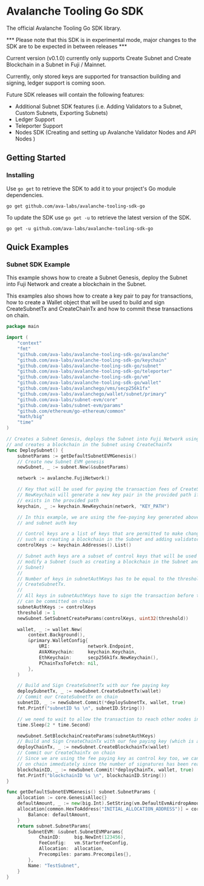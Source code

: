 # Avalanche Tooling Go SDK

The official Avalanche Tooling Go SDK library.

*** Please note that this SDK is in experimental mode, major changes to the SDK are to be expected
in between releases ***

Current version (v0.1.0) currently only supports Create Subnet and Create Blockchain in a 
Subnet in Fuji / Mainnet. 

Currently, only stored keys are supported for transaction building and signing, ledger support is 
coming soon.

Future SDK releases will contain the following features: 
- Additional Subnet SDK features (i.e. Adding Validators to a Subnet, Custom Subnets, Exporting Subnets)
- Ledger Support 
- Teleporter Support
- Nodes SDK (Creating and setting up Avalanche Validator Nodes and API Nodes )

## Getting Started

### Installing
Use `go get` to retrieve the SDK to add it to your project's Go module dependencies.

	go get github.com/ava-labs/avalanche-tooling-sdk-go

To update the SDK use `go get -u` to retrieve the latest version of the SDK.

	go get -u github.com/ava-labs/avalanche-tooling-sdk-go

## Quick Examples

### Subnet SDK Example

This example shows how to create a Subnet Genesis, deploy the Subnet into Fuji Network and create
a blockchain in the Subnet. 

This examples also shows how to create a key pair to pay for transactions, how to create a Wallet
object that will be used to build and sign CreateSubnetTx and CreateChainTx and how to commit these 
transactions on chain.

```go
package main

import (
	"context"
	"fmt"
	"github.com/ava-labs/avalanche-tooling-sdk-go/avalanche"
	"github.com/ava-labs/avalanche-tooling-sdk-go/keychain"
	"github.com/ava-labs/avalanche-tooling-sdk-go/subnet"
	"github.com/ava-labs/avalanche-tooling-sdk-go/teleporter"
	"github.com/ava-labs/avalanche-tooling-sdk-go/vm"
	"github.com/ava-labs/avalanche-tooling-sdk-go/wallet"
	"github.com/ava-labs/avalanchego/vms/secp256k1fx"
	"github.com/ava-labs/avalanchego/wallet/subnet/primary"
	"github.com/ava-labs/subnet-evm/core"
	"github.com/ava-labs/subnet-evm/params"
	"github.com/ethereum/go-ethereum/common"
	"math/big"
	"time"
)

// Creates a Subnet Genesis, deploys the Subnet into Fuji Network using CreateSubnetTx
// and creates a blockchain in the Subnet using CreateChainTx
func DeploySubnet() {
	subnetParams := getDefaultSubnetEVMGenesis()
	// Create new Subnet EVM genesis
	newSubnet, _ := subnet.New(&subnetParams)

	network := avalanche.FujiNetwork()

	// Key that will be used for paying the transaction fees of CreateSubnetTx and CreateChainTx
	// NewKeychain will generate a new key pair in the provided path if no .pk file currently
	// exists in the provided path
	keychain, _ := keychain.NewKeychain(network, "KEY_PATH")

	// In this example, we are using the fee-paying key generated above also as control key
	// and subnet auth key

	// Control keys are a list of keys that are permitted to make changes to a Subnet
	// such as creating a blockchain in the Subnet and adding validators to the Subnet
	controlKeys := keychain.Addresses().List()

	// Subnet auth keys are a subset of control keys that will be used to sign transactions that 
	// modify a Subnet (such as creating a blockchain in the Subnet and adding validators to the
	// Subnet)
	//
	// Number of keys in subnetAuthKeys has to be equal to the threshold value provided during 
	// CreateSubnetTx.
	//
	// All keys in subnetAuthKeys have to sign the transaction before the transaction
	// can be committed on chain
	subnetAuthKeys := controlKeys
	threshold := 1
	newSubnet.SetSubnetCreateParams(controlKeys, uint32(threshold))

	wallet, _ := wallet.New(
		context.Background(),
		&primary.WalletConfig{
			URI:              network.Endpoint,
			AVAXKeychain:     keychain.Keychain,
			EthKeychain:      secp256k1fx.NewKeychain(),
			PChainTxsToFetch: nil,
		},
	)

	// Build and Sign CreateSubnetTx with our fee paying key
	deploySubnetTx, _ := newSubnet.CreateSubnetTx(wallet)
	// Commit our CreateSubnetTx on chain
	subnetID, _ := newSubnet.Commit(*deploySubnetTx, wallet, true)
	fmt.Printf("subnetID %s \n", subnetID.String())

	// we need to wait to allow the transaction to reach other nodes in Fuji
	time.Sleep(2 * time.Second)

	newSubnet.SetBlockchainCreateParams(subnetAuthKeys)
	// Build and Sign CreateChainTx with our fee paying key (which is also our subnet auth key)
	deployChainTx, _ := newSubnet.CreateBlockchainTx(wallet)
	// Commit our CreateChainTx on chain
	// Since we are using the fee paying key as control key too, we can commit the transaction
	// on chain immediately since the number of signatures has been reached
	blockchainID, _ := newSubnet.Commit(*deployChainTx, wallet, true)
	fmt.Printf("blockchainID %s \n", blockchainID.String())
}

func getDefaultSubnetEVMGenesis() subnet.SubnetParams {
	allocation := core.GenesisAlloc{}
	defaultAmount, _ := new(big.Int).SetString(vm.DefaultEvmAirdropAmount, 10)
	allocation[common.HexToAddress("INITIAL_ALLOCATION_ADDRESS")] = core.GenesisAccount{
		Balance: defaultAmount,
	}
	return subnet.SubnetParams{
		SubnetEVM: &subnet.SubnetEVMParams{
			ChainID:     big.NewInt(123456),
			FeeConfig:   vm.StarterFeeConfig,
			Allocation:  allocation,
			Precompiles: params.Precompiles{},
		},
		Name: "TestSubnet",
	}
}
```
